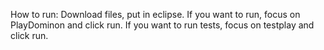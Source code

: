 How to run: Download files, put in eclipse. If you want to run, focus on PlayDominon and click run. If you want to run tests, focus on testplay and click run. 

